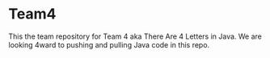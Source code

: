 # Team4

This the team repository for Team 4 aka There Are 4 Letters in Java. We are looking 4ward to pushing and pulling Java code in this repo.
